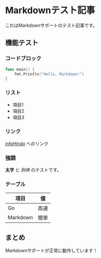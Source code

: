 # Markdownテスト記事

これはMarkdownサポートのテスト記事です。

## 機能テスト

### コードブロック

```go
func main() {
    fmt.Println("Hello, Markdown!")
}
```

### リスト

- 項目1
- 項目2
- 項目3

### リンク

[infoHiroki](https://infohiroki.com) へのリンク

### 強調

**太字** と *斜体* のテストです。

### テーブル

| 項目 | 値 |
|------|-----|
| Go | 高速 |
| Markdown | 簡単 |

## まとめ

Markdownサポートが正常に動作しています！